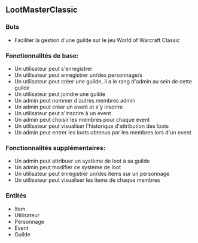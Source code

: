 ## LootMasterClassic

### Buts
- Faciliter la gestion d'une guilde sur le jeu World of Warcraft Classic

### Fonctionnalités de base:
- Un utilisateur peut s'enregistrer
- Un utilisateur peut enregistrer un/des personnage/s
- Un utilisateur peut créer une guilde, il a le rang d'admin au sein de cette guilde
- Un utilisateur peut joindre une guilde
- Un admin peut nommer d'autres membres admin
- Un admin peut créer un event et s'y inscrire
- Un utilisateur peut s'inscrire à un event
- Un admin peut choisir les membres pour chaque event
- Un utilisateur peut visualiser l'historique d'attribution des loots
- Un admin peut entrer les loots obtenus par les membres lors d'un event

### Fonctionnalités supplémentaires:
- Un admin peut attribuer un système de loot à sa guilde
- Un admin peut modifier ce système de loot
- Un utilisateur peut enregistrer un/des items sur un personnage
- Un utilisateur peut visualiser les items de chaque membres



### Entités
- Item
- Utilisateur
- Personnage
- Event
- Guilde
